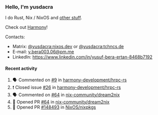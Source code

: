 ### Hello, I'm yusdacra

I do Rust, Nix / NixOS and [other stuff](https://yusdacra.gitlab.io/about).

Check out [Harmony](https://github.com/harmony-development)!

Contacts:
- Matrix: [@yusdacra:nixos.dev](https://matrix.to/#/@yusdacra:nixos.dev) or [@yusdacra:tchncs.de](https://matrix.to/#/@yusdacra:tchncs.de)
- E-mail: y.bera003.06@pm.me
- LinkedIn: https://www.linkedin.com/in/yusuf-bera-ertan-8468b7192

#### Recent activity

<!--START_SECTION:activity-->
1. 🗣 Commented on [#9](https://github.com/harmony-development/hrpc-rs/issues/9) in [harmony-development/hrpc-rs](https://github.com/harmony-development/hrpc-rs)
2. ❗️ Closed issue [#26](https://github.com/harmony-development/hrpc-rs/issues/26) in [harmony-development/hrpc-rs](https://github.com/harmony-development/hrpc-rs)
3. 🗣 Commented on [#64](https://github.com/nix-community/dream2nix/issues/64) in [nix-community/dream2nix](https://github.com/nix-community/dream2nix)
4. 💪 Opened PR [#64](https://github.com/nix-community/dream2nix/pull/64) in [nix-community/dream2nix](https://github.com/nix-community/dream2nix)
5. 💪 Opened PR [#148493](https://github.com/NixOS/nixpkgs/pull/148493) in [NixOS/nixpkgs](https://github.com/NixOS/nixpkgs)
<!--END_SECTION:activity-->
